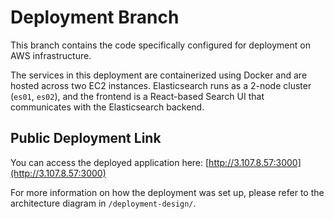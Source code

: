 # Deployment Branch

This branch contains the code specifically configured for deployment on AWS infrastructure.

The services in this deployment are containerized using Docker and are hosted across two EC2 instances. Elasticsearch runs as a 2-node cluster (`es01`, `es02`), and the frontend is a React-based Search UI that communicates with the Elasticsearch backend.

## Public Deployment Link

You can access the deployed application here: [http://3.107.8.57:3000](http://3.107.8.57:3000)

For more information on how the deployment was set up, please refer to the architecture diagram in `/deployment-design/`.

